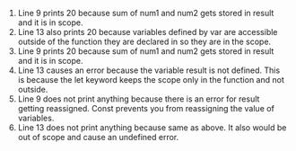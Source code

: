 1. Line 9 prints 20 because sum of num1 and num2 gets stored in result and it is in scope.
2. Line 13 also prints 20 because variables defined by var are accessible outside of the function they are declared in so they are in the scope.
3. Line 9 prints 20 because sum of num1 and num2 gets stored in result and it is in scope.
4. Line 13 causes an error because the variable result is not defined. This is because the let keyword keeps the scope only in the function and not outside.
5. Line 9 does not print anything because there is an error for result getting reassigned. Const prevents you from reassigning the value of variables.
6. Line 13 does not print anything because same as above. It also would be out of scope and cause an undefined error.